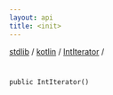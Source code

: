 ```yaml
---
layout: api
title: <init>
---
```

[stdlib](../../index.html) / [kotlin](../index.html) / [IntIterator](index.html) / [<init>](_init_.html)

# <init>

```
public IntIterator()
```
